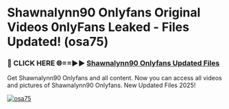 # Shawnalynn90 Onlyfans Original Videos 0nlyFans Leaked - Files Updated! (osa75)

<h3>🔴 CLICK HERE 🌐==►► <a href="https://tinyurl.com/2m67pmp6" rel="nofollow">Shawnalynn90 Onlyfans Updated Files</a></h3>

Get Shawnalynn90 Onlyfans and all content. Now you can access all videos and pictures of Shawnalynn90 Onlyfans. New Updated Files 2025!

[![osa75](https://i.imgur.com/H4QAA4z.gif)](https://tinyurl.com/2m67pmp6)